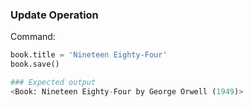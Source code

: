 ### Update Operation

Command:
```python
book.title = 'Nineteen Eighty-Four'
book.save()

### Expected output
<Book: Nineteen Eighty-Four by George Orwell (1949)>
